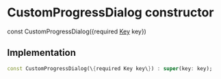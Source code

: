 


# CustomProgressDialog constructor






const
CustomProgressDialog(\{required [Key](https://api.flutter.dev/flutter/foundation/Key-class.html) key\})





## Implementation

```dart
const CustomProgressDialog(\{required Key key\}) : super(key: key);
```







